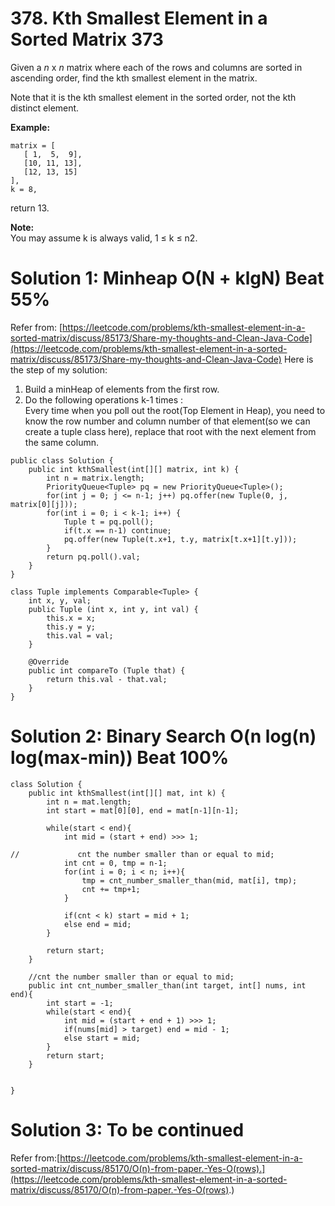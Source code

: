 # 378. Kth Smallest Element in a Sorted Matrix 373
Given a  _n_  x  _n_  matrix where each of the rows and columns are sorted in ascending order, find the kth smallest element in the matrix.

Note that it is the kth smallest element in the sorted order, not the kth distinct element.

**Example:**
```
matrix = [
   [ 1,  5,  9],
   [10, 11, 13],
   [12, 13, 15]
],
k = 8,
```
return 13.

**Note:**  
You may assume k is always valid, 1 ≤ k ≤ n2.

# Solution 1: Minheap O(N + klgN) Beat 55%
Refer from: [https://leetcode.com/problems/kth-smallest-element-in-a-sorted-matrix/discuss/85173/Share-my-thoughts-and-Clean-Java-Code](https://leetcode.com/problems/kth-smallest-element-in-a-sorted-matrix/discuss/85173/Share-my-thoughts-and-Clean-Java-Code)
Here is the step of my solution:

1.  Build a minHeap of elements from the first row.
2.  Do the following operations k-1 times :  
    Every time when you poll out the root(Top Element in Heap), you need to know the row number and column number of that element(so we can create a tuple class here), replace that root with the next element from the same column.
```
public class Solution {
    public int kthSmallest(int[][] matrix, int k) {
        int n = matrix.length;
        PriorityQueue<Tuple> pq = new PriorityQueue<Tuple>();
        for(int j = 0; j <= n-1; j++) pq.offer(new Tuple(0, j, matrix[0][j]));
        for(int i = 0; i < k-1; i++) {
            Tuple t = pq.poll();
            if(t.x == n-1) continue;
            pq.offer(new Tuple(t.x+1, t.y, matrix[t.x+1][t.y]));
        }
        return pq.poll().val;
    }
}

class Tuple implements Comparable<Tuple> {
    int x, y, val;
    public Tuple (int x, int y, int val) {
        this.x = x;
        this.y = y;
        this.val = val;
    }
    
    @Override
    public int compareTo (Tuple that) {
        return this.val - that.val;
    }
}
```

# Solution 2: Binary Search O(n log(n) log(max-min)) Beat 100%
```
class Solution {
    public int kthSmallest(int[][] mat, int k) {
        int n = mat.length;
        int start = mat[0][0], end = mat[n-1][n-1];
        
        while(start < end){
            int mid = (start + end) >>> 1;
            
//             cnt the number smaller than or equal to mid;
            int cnt = 0, tmp = n-1;
            for(int i = 0; i < n; i++){
                tmp = cnt_number_smaller_than(mid, mat[i], tmp);
                cnt += tmp+1;
            }
            
            if(cnt < k) start = mid + 1;
            else end = mid;
        }
        
        return start;
    }
    
    //cnt the number smaller than or equal to mid;
    public int cnt_number_smaller_than(int target, int[] nums, int end){
        int start = -1;
        while(start < end){
            int mid = (start + end + 1) >>> 1;
            if(nums[mid] > target) end = mid - 1;
            else start = mid;
        }
        return start;
    }
    
   
}
```

# Solution 3: To be continued
Refer from:[https://leetcode.com/problems/kth-smallest-element-in-a-sorted-matrix/discuss/85170/O(n)-from-paper.-Yes-O(rows).](https://leetcode.com/problems/kth-smallest-element-in-a-sorted-matrix/discuss/85170/O(n)-from-paper.-Yes-O(rows).)
